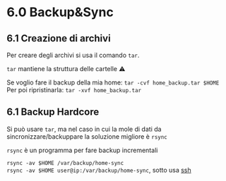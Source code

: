 # 6.0 Backup&Sync

## 6.1 Creazione di archivi

Per creare degli archivi si usa il comando `tar`.

`tar` mantiene la struttura delle cartelle ⚠

Se voglio fare il backup della mia home: `tar -cvf home_backup.tar $HOME`\
Per poi ripristinarla: `tar -xvf home_backup.tar`

## 6.1 Backup Hardcore

Si può usare `tar`, ma nel caso in cui la mole di dati da sincronizzare/backuppare la soluzione migliore è `rsync`

`rsync` è un programma per fare backup incrementali

`rsync -av $HOME /var/backup/home-sync`\
`rsync -av $HOME user@ip:/var/backup/home-sync`, sotto usa [ssh](./07_Networking.md#72-ssh)
